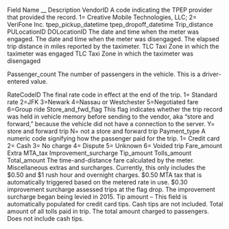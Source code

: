 Field Name
__
Description
VendorID
A code indicating the TPEP provider that provided the record.
1= Creative Mobile Technologies, LLC; 2= VeriFone Inc.
tpep_pickup_datetime tpep_dropoff_datetime
Trip_distance PULocationID DOLocationID
The date and time when the meter was engaged. The date and time when the meter was disengaged.
The elapsed trip distance in miles reported by the taximeter. TLC Taxi Zone in which the taximeter was engaged
TLC Taxi Zone in which the taximeter was disengaged
  
Passenger_count
The number of passengers in the vehicle. This is a driver-entered value.
    
RateCodeID
The final rate code in effect at the end of the trip.
1= Standard rate
2=JFK
3=Newark
4=Nassau or Westchester 5=Negotiated fare 6=Group ride
Store_and_fwd_flag
This flag indicates whether the trip record was held in vehicle memory before sending to the vendor, aka “store and forward,” because the vehicle did not have a connection to the server.
Y= store and forward trip
N= not a store and forward trip
Payment_type
A numeric code signifying how the passenger paid for the trip.
1= Credit card 2= Cash
3= No charge 4= Dispute
5= Unknown 6= Voided trip
Fare_amount Extra
MTA_tax Improvement_surcharge Tip_amount
Tolls_amount Total_amount
The time-and-distance fare calculated by the meter.
Miscellaneous extras and surcharges. Currently, this only includes the $0.50 and $1 rush hour and overnight charges.
$0.50 MTA tax that is automatically triggered based on the metered rate in use.
$0.30 improvement surcharge assessed trips at the flag drop. The improvement surcharge began being levied in 2015.
Tip amount – This field is automatically populated for credit card tips. Cash tips are not included.
Total amount of all tolls paid in trip.
The total amount charged to passengers. Does not include cash tips.
